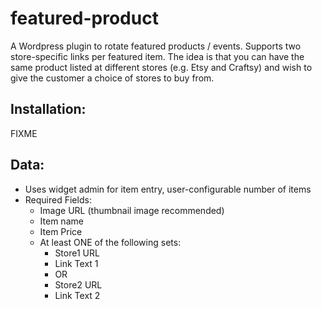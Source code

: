 # featured-product
A Wordpress plugin to rotate featured products / events.  Supports two store-specific links per featured item.
The idea is that you can have the same product listed at different stores (e.g. Etsy and Craftsy) and
wish to give the customer a choice of stores to buy from.

## Installation:
FIXME

## Data:
-  Uses widget admin for item entry, user-configurable number of items
-  Required Fields:
    -  Image URL (thumbnail image recommended)
    -  Item name
    -  Item Price
    -  At least ONE of the following sets:
        -  Store1 URL
        -  Link Text 1
        -  OR
        -  Store2 URL
        -  Link Text 2
